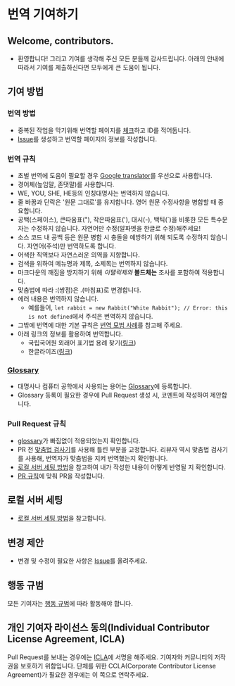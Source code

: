 # 번역 기여하기

## Welcome, contributors.

- 환영합니다! 그리고 기여를 생각해 주신 모든 분들께 감사드립니다. 아래의 안내에 따라서 기여를 제출하신다면 모두에게 큰 도움이 됩니다.

## 기여 방법

### 번역 방법

- 중복된 작업을 막기위해 번역할 페이지를 [체크](https://github.com/line/webpack.kr/issues/7)하고 ID를 적어둡니다.
- [Issue](https://github.com/line/webpack.kr/issues)를 생성하고 번역할 페이지의 정보를 작성합니다.

### 번역 규칙

- 초벌 번역에 도움이 필요할 경우 [Google translator](https://translate.google.com/)를 우선으로 사용합니다.
- 경어체(높임말, 존댓말)를 사용합니다.
- WE, YOU, SHE, HE등의 인칭대명사는 번역하지 않습니다.
- 줄 바꿈과 단락은 '원문 그대로'를 유지합니다. 영어 원문 수정사항을 병합할 때 중요합니다.
- 공백(스페이스), 큰따옴표("), 작은따옴표('), 대시(-), 백틱(\`)을 비롯한 모든 특수문자는 수정하지 않습니다. 자연어만 수정(알파벳을 한글로 수정)해주세요!
- 소스 코드 내 공백 등은 원문 병합 시 충돌을 예방하기 위해 되도록 수정하지 않습니다. 자연어(주석)만 번역하도록 합니다.
- 어색한 직역보다 자연스러운 의역을 지향합니다.
- 검색을 위하여 메뉴명과 제목, 소제목는 번역하지 않습니다.
- 마크다운의 깨짐을 방지하기 위해 _이탤릭체와_ **볼드체는** 조사를 포함하여 적용합니다.
- 맞춤법에 따라 :(쌍점)은 .(마침표)로 변경합니다.
- 에러 내용은 번역하지 않습니다.
  - 예를들어, `let rabbit = new Rabbit("White Rabbit"); // Error: this is not defined`에서 주석은 번역하지 않습니다.
- 그밖에 번역에 대한 기본 규칙은 [번역 모범 사례](https://github.com/javascript-tutorial/ko.javascript.info/wiki/%EB%B2%88%EC%97%AD-%EB%AA%A8%EB%B2%94-%EC%82%AC%EB%A1%80)를 참고해 주세요.
- 아래 링크의 정보를 활용하여 번역합니다.
  - 국립국어원 외래어 표기법 용례 찾기([링크](http://www.korean.go.kr/front/foreignSpell/foreignSpellList.do?mn_id=96))
  - 한글라이즈([링크](https://hangulize.org/))

### [Glossary](https://github.com/line/webpack.kr/wiki/Glossary)

- 대명사나 컴퓨터 공학에서 사용되는 용어는 [Glossary](https://github.com/line/webpack.kr/wiki/Glossary)에 등록합니다.
- Glossary 등록이 필요한 경우에 Pull Request 생성 시, 코멘트에 작성하여 제안합니다.

### Pull Request 규칙

- [glossary](https://github.com/line/webpack.kr/wiki/Glossary)가 빠짐없이 적용되었는지 확인합니다.
- PR 전 [맞춤법 검사기](http://speller.cs.pusan.ac.kr/)를 사용해 틀린 부분을 교정합니다. 리뷰자 역시 맞춤법 검사기를 사용해, 번역자가 맞춤법을 지켜 번역했는지 확인합니다.
- [로컬 서버 세팅 방법](https://github.com/webpack/webpack.js.org/blob/master/.github/CONTRIBUTING.md)을 참고하여 내가 작성한 내용이 어떻게 반영될 지 확인합니다.
- [PR 규칙](https://github.com/line/webpack.kr/blob/phase1/.github/PULL_REQUEST_TEMPLATE.md)에 맞춰 PR을 작성합니다.

## 로컬 서버 세팅

- [로컬 서버 세팅 방법](https://github.com/webpack/webpack.js.org/blob/master/.github/CONTRIBUTING.md)을 참고합니다.

## 변경 제안

- 변경 및 수정이 필요한 사항은 [Issue](https://github.com/line/webpack.kr/issues)를 올려주세요.

## 행동 규범

모든 기여자는 [행동 규범](CODE_OF_CONDUCT.md)에 따라 활동해야 합니다.

## 개인 기여자 라이선스 동의(Individual Contributor License Agreement, ICLA)

Pull Request를 보내는 경우에는 [ICLA](https://cla-assistant.io/line/webpack.kr)에 서명을 해주세요. 기여자와 커뮤니티의 저작권을 보호하기 위함입니다. 단체를 위한 CCLA(Corporate Contributor License Agreement)가 필요한 경우에는 이 쪽으로 연락주세요.
